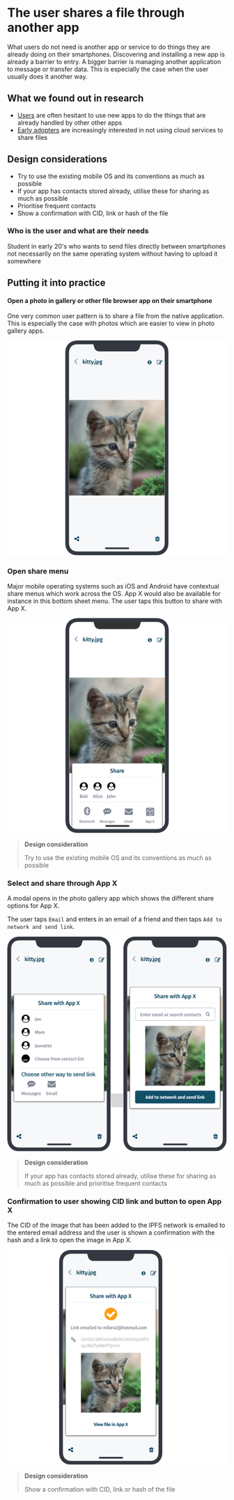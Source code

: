 # The user shares a file through another app

What users do not need is another app or service to do things they are already doing on their smartphones. Discovering and installing a new app is already a barrier to entry. A bigger barrier is managing another application to message or transfer data. This is especially the case when the user usually does it another way.

## What we found out in research

* [Users](user-research/interviews/potential-users) are often hesitant to use new apps to do the things that are already handled by other other apps
* [Early adopters](user-research/interviews/early-adopters) are increasingly interested in not using cloud services to share files

## Design considerations

* Try to use the existing mobile OS and its conventions as much as possible
* If your app has contacts stored already, utilise these for sharing as much as possible
* Prioritise frequent contacts
* Show a confirmation with CID, link or hash of the file

### Who is the user and what are their needs

Student in early 20's who wants to send files directly between smartphones not necessarily on the same operating system without having to upload it somewhere

## Putting it into practice

#### Open a photo in gallery or other file browser app on their smartphone

One very common user pattern is to share a file from the native application. This is especially the case with photos which are easier to view in photo gallery apps.

![](https://raw.githubusercontent.com/ipfs/mobile-design-guidelines/master/.gitbook/assets/ShareFile-1.png)

### Open share menu

Major mobile operating systems such as iOS and Android have contextual share menus which work across the OS. App X would also be available for instance in this bottom sheet menu. The user taps this button to share with App X.

![](https://raw.githubusercontent.com/ipfs/mobile-design-guidelines/master/.gitbook/assets/ShareFile-2.png)

> **Design consideration**
>
> Try to use the existing mobile OS and its conventions as much as possible

### Select and share through App X

A modal opens in the photo gallery app which shows the different share options for App X.

The user taps `Email` and enters in an email of a friend and then taps `Add to network and send link`.

![](https://raw.githubusercontent.com/ipfs/mobile-design-guidelines/master/.gitbook/assets/ShareFile-3.png)

> **Design consideration**
>
> If your app has contacts stored already, utilise these for sharing as much as possible and prioritise frequent contacts

### Confirmation to user showing CID link and button to open App X

The CID of the image that has been added to the IPFS network is emailed to the entered email address and the user is shown a confirmation with the hash and a link to open the image in App X.

![](https://raw.githubusercontent.com/ipfs/mobile-design-guidelines/master/.gitbook/assets/ShareFile-4.png)

> **Design consideration**
>
> Show a confirmation with CID, link or hash of the file

